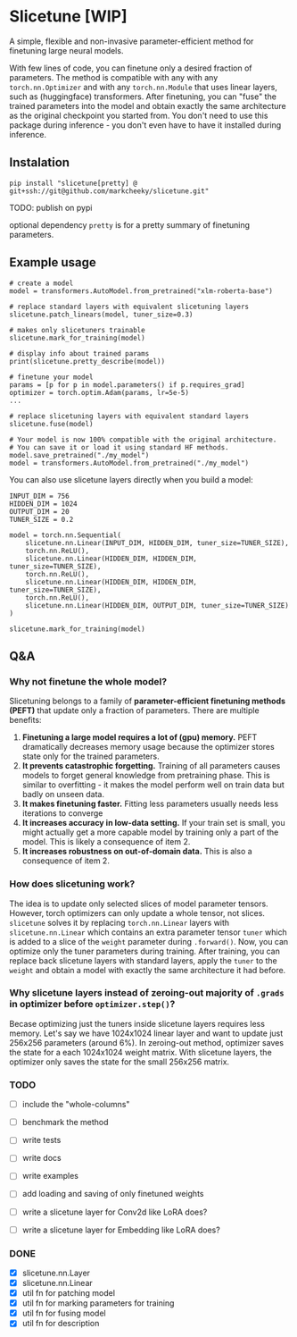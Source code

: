 # Slicetune [WIP]

A simple, flexible and non-invasive parameter-efficient method for finetuning large neural models.

With few lines of code, you can finetune only a desired fraction of parameters. The method is compatible with any with any `torch.nn.Optimizer` and with any `torch.nn.Module` that uses linear layers, such as (huggingface) transformers. After finetuning, you can "fuse" the trained parameters into the model and obtain exactly the same architecture as the original checkpoint you started from. You don't need to use this package during inference - you don't even have to have it installed during inference.


## Instalation
`pip install "slicetune[pretty] @ git+ssh://git@github.com/markcheeky/slicetune.git"`

TODO: publish on pypi

optional dependency `pretty` is for a pretty summary of finetuning parameters.


## Example usage

```python3
# create a model
model = transformers.AutoModel.from_pretrained("xlm-roberta-base")

# replace standard layers with equivalent slicetuning layers
slicetune.patch_linears(model, tuner_size=0.3)

# makes only slicetuners trainable
slicetune.mark_for_training(model)

# display info about trained params
print(slicetune.pretty_describe(model))

# finetune your model
params = [p for p in model.parameters() if p.requires_grad]
optimizer = torch.optim.Adam(params, lr=5e-5)
...

# replace slicetuning layers with equivalent standard layers
slicetune.fuse(model)

# Your model is now 100% compatible with the original architecture.
# You can save it or load it using standard HF methods.
model.save_pretrained("./my_model")
model = transformers.AutoModel.from_pretrained("./my_model")
```

You can also use slicetune layers directly when you build a model:

```python3
INPUT_DIM = 756
HIDDEN_DIM = 1024
OUTPUT_DIM = 20
TUNER_SIZE = 0.2

model = torch.nn.Sequential(
    slicetune.nn.Linear(INPUT_DIM, HIDDEN_DIM, tuner_size=TUNER_SIZE),
    torch.nn.ReLU(),
    slicetune.nn.Linear(HIDDEN_DIM, HIDDEN_DIM, tuner_size=TUNER_SIZE),
    torch.nn.ReLU(),
    slicetune.nn.Linear(HIDDEN_DIM, HIDDEN_DIM, tuner_size=TUNER_SIZE),
    torch.nn.ReLU(),
    slicetune.nn.Linear(HIDDEN_DIM, OUTPUT_DIM, tuner_size=TUNER_SIZE)
)

slicetune.mark_for_training(model)

```


## Q&A

### Why not finetune the whole model?

Slicetuning belongs to a family of **parameter-efficient finetuning methods (PEFT)** that update only a fraction of parameters. There are multiple benefits:

1. **Finetuning a large model requires a lot of (gpu) memory.** PEFT dramatically decreases memory usage because the optimizer stores state only for the trained parameters.
1. **It prevents catastrophic forgetting.** Training of all parameters causes models to forget general knowledge from pretraining phase. This is similar to overfitting - it makes the model perform well on train data but badly on unseen data.
1. **It makes finetuning faster.** Fitting less parameters usually needs less iterations to converge
1. **It increases accuracy in low-data setting.** If your train set is small, you might actually get a more capable model by training only a part of the model. This is likely a consequence of item 2.
1. **It increases robustness on out-of-domain data.** This is also a consequence of item 2.


### How does slicetuning work?

The idea is to update only selected slices of model parameter tensors. However, torch optimizers can only update a whole tensor, not slices. `slicetune` solves it by replacing `torch.nn.Linear` layers with `slicetune.nn.Linear` which contains an extra parameter tensor `tuner` which is added to a slice of the `weight` parameter during `.forward()`. Now, you can optimize only the tuner parameters during training. After training, you can replace back slicetune layers with standard layers, apply the `tuner` to the `weight` and obtain a model with exactly the same architecture it had before.


### Why slicetune layers instead of zeroing-out majority of `.grads` in optimizer before `optimizer.step()`?
Becase optimizing just the tuners inside slicetune layers requires less memory. Let's say we have 1024x1024 linear layer and want to update just 256x256 parameters (around 6%). In zeroing-out method, optimizer saves the state for a each 1024x1024 weight matrix. With slicetune layers, the optimizer only saves the state for the small 256x256 matrix.


### TODO
- [ ] include the "whole-columns" 
- [ ] benchmark the method
- [ ] write tests
- [ ] write docs
- [ ] write examples
- [ ] add loading and saving of only finetuned weights
- [ ] write a slicetune layer for Conv2d like LoRA does?
- [ ] write a slicetune layer for Embedding like LoRA does?


### DONE
- [x] slicetune.nn.Layer
- [x] slicetune.nn.Linear
- [x] util fn for patching model
- [x] util fn for marking parameters for training
- [x] util fn for fusing model
- [x] util fn for description
